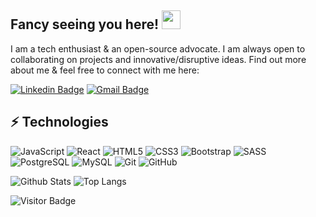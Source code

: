 ## Fancy seeing you here! <img src="https://raw.githubusercontent.com/aemmadi/aemmadi/master/wave.gif" width="30px">

 I am a tech enthusiast & an open-source advocate. I am always open to collaborating on projects and innovative/disruptive ideas. Find out more about me & feel free to connect with me here:

[![Linkedin Badge](https://img.shields.io/badge/-sfkse-blue?style=flat-square&logo=Linkedin&logoColor=white&link=https://www.linkedin.com/in/sefa-k%C3%B6se/)](https://www.linkedin.com/in/sfkse/)
[![Gmail Badge](https://img.shields.io/badge/-sfkse5591@gmail.com-c14438?style=flat-square&logo=Gmail&logoColor=white&link=mailto:sfkse5591@gmail.com)](mailto:sfkse5591@gmail.com)

## ⚡ Technologies

![JavaScript](https://img.shields.io/badge/-JavaScript-black?style=flat-square&logo=javascript)
![React](https://img.shields.io/badge/-React-black?style=flat-square&logo=react)
![HTML5](https://img.shields.io/badge/-HTML5-E34F26?style=flat-square&logo=html5&logoColor=white)
![CSS3](https://img.shields.io/badge/-CSS3-1572B6?style=flat-square&logo=css3)
![Bootstrap](https://img.shields.io/badge/-Bootstrap-563D7C?style=flat-square&logo=bootstrap)
![SASS](https://img.shields.io/badge/-Sass-gray?style=flat-square&logo=sass)
![PostgreSQL](https://img.shields.io/badge/-PostgreSQL-336791?style=flat-square&logo=postgresql)
![MySQL](https://img.shields.io/badge/-MySQL-black?style=flat-square&logo=mysql)
![Git](https://img.shields.io/badge/-Git-black?style=flat-square&logo=git)
![GitHub](https://img.shields.io/badge/-GitHub-181717?style=flat-square&logo=github)

![Github Stats](https://github-readme-stats.vercel.app/api?username=sfkse&count_private=true&show_icons=true&include_all_commits=true)
![Top Langs](https://github-readme-stats.vercel.app/api/top-langs/?username=sfkse&hide=TeX&layout=compact)

![Visitor Badge](https://visitor-badge.laobi.icu/badge?page_id=sfkse.sfkse)
